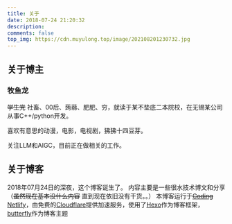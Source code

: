 ```yaml
---
title: 关于
date: 2018-07-24 21:20:32
description: 
comments: false
top_img: https://cdn.muyulong.top/image/202108201230732.jpg
---
```

## 关于博主

### 牧鱼龙

~~学生党~~ 社畜、00后、蒟蒻、肥肥、穷，就读于某不垫底二本院校，在无锡某公司从事C++/python开发。

喜欢有意思的动漫，电影，电视剧，狒狒十四豆芽。

关注LLM和AIGC，目前正在做相关的工作。

## 关于博客

2018年07月24日的深夜，这个博客诞生了。
内容主要是一些很水技术博文和分享（~~虽然现在基本没什么内容~~ 直到现在依旧没有干货。。）
本博客运行于~~[Coding](https://coding.net/)~~ [Netlify](https://www.netlify.com/)，由免费的[Cloudflare](https://www.cloudflare.com)提供加速服务，使用了[Hexo](https://hexo.io)作为博客框架，[butterfly](https://github.com/jerryc127/hexo-theme-butterfly)作为博客主题
